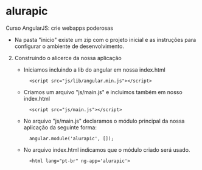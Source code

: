 # alurapic
Curso AngularJS: crie webapps poderosas

- Na pasta "inicio" existe um zip com o projeto inicial e as instruções para configurar o ambiente de desenvolvimento.

2. Construindo o alicerce da nossa aplicação

	- Iniciamos incluindo a lib do angular em nossa index.html

			<script src="js/lib/angular.min.js"></script>

	- Criamos um arquivo "js/main.js" e incluimos também em nosso index.html

			<script src="js/main.js"></script>

	- No arquivo "js/main.js" declaramos o módulo principal da nossa aplicação da seguinte forma:

			angular.module('alurapic', []);

	- No arquivo index.html indicamos que o módulo criado será usado.

			<html lang="pt-br" ng-app='alurapic'>